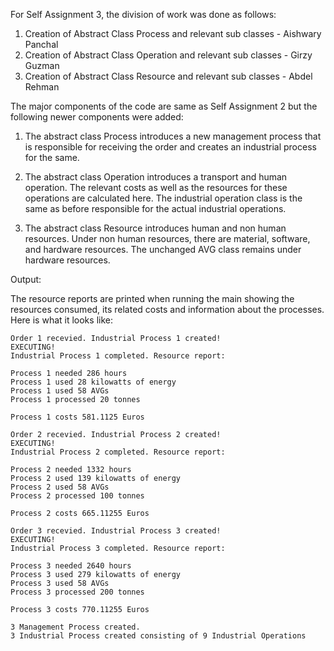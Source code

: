 
For Self Assignment 3, the division of work was done as follows: 

1. Creation of Abstract Class Process and relevant sub classes - Aishwary Panchal
2. Creation of Abstract Class Operation and relevant sub classes - Girzy Guzman
3. Creation of Abstract Class Resource and relevant sub classes - Abdel Rehman


The major components of the code are same as Self Assignment 2 but the following newer components were added: 

1. The abstract class Process introduces a new management process that is responsible for receiving the order and creates an industrial process for the same.

2. The abstract class Operation introduces a transport and human operation. The relevant costs as well as the resources for these operations are calculated here. The industrial operation class is the same as before responsible for the actual industrial operations. 

3. The abstract class Resource introduces human and non human resources. Under non human resources, there are material, software, and hardware resources. The unchanged AVG class remains under hardware resources. 


Output:

The resource reports are printed when running the main showing the resources consumed, its related costs and information about the processes. Here is what it looks like: 

```
Order 1 recevied. Industrial Process 1 created!
EXECUTING!
Industrial Process 1 completed. Resource report: 

Process 1 needed 286 hours
Process 1 used 28 kilowatts of energy
Process 1 used 58 AVGs
Process 1 processed 20 tonnes

Process 1 costs 581.1125 Euros

Order 2 recevied. Industrial Process 2 created!
EXECUTING!
Industrial Process 2 completed. Resource report: 

Process 2 needed 1332 hours
Process 2 used 139 kilowatts of energy
Process 2 used 58 AVGs
Process 2 processed 100 tonnes

Process 2 costs 665.11255 Euros

Order 3 recevied. Industrial Process 3 created!
EXECUTING!
Industrial Process 3 completed. Resource report: 

Process 3 needed 2640 hours
Process 3 used 279 kilowatts of energy
Process 3 used 58 AVGs
Process 3 processed 200 tonnes

Process 3 costs 770.11255 Euros

3 Management Process created.
3 Industrial Process created consisting of 9 Industrial Operations
```
